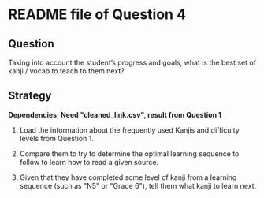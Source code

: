 # README file of Question 4

## Question

Taking into account the student’s progress and goals, what is the best set of kanji / vocab to teach to them next?

## Strategy

**Dependencies: Need "cleaned_link.csv", result from Question 1**

1. Load the information about the frequently used Kanjis and difficulty levels from Question 1.
2. Compare them to try to determine the optimal learning sequence to follow to learn how to read a given source.

1. Given that they have completed some level of kanji from a learning sequence (such as "N5" or "Grade 6"), tell them what kanji to learn next.
